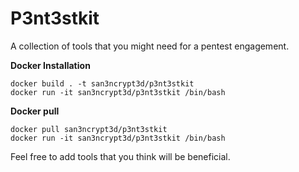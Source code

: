# P3nt3stkit

A collection of tools that you might need for a pentest engagement.


**Docker Installation**

```
docker build . -t san3ncrypt3d/p3nt3stkit
docker run -it san3ncrypt3d/p3nt3stkit /bin/bash
```

**Docker pull**

```
docker pull san3ncrypt3d/p3nt3stkit
docker run -it san3ncrypt3d/p3nt3stkit /bin/bash
```

Feel free to add tools that you think will be beneficial.

